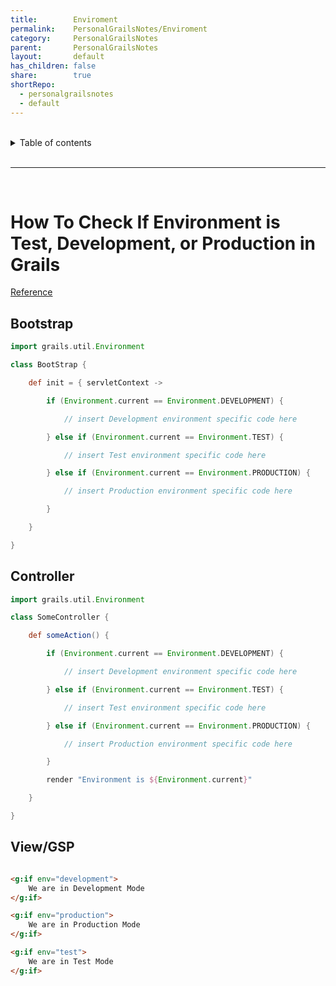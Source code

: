 ```yaml
---
title:        Enviroment
permalink:    PersonalGrailsNotes/Enviroment
category:     PersonalGrailsNotes
parent:       PersonalGrailsNotes
layout:       default
has_children: false
share:        true
shortRepo:
  - personalgrailsnotes
  - default
---
```


<br/>    

<details markdown="block">    
<summary>    
Table of contents    
</summary>    
{: .text-delta }    
1. TOC    
{:toc}    
</details>    

<br/>    

***    

<br/>    

# How To Check If Environment is Test, Development, or Production in Grails

[Reference](http://grails.asia/how-to-check-if-environment-is-test-development-or-production-in-grails)

## Bootstrap

```groovy    
import grails.util.Environment

class BootStrap {

    def init = { servletContext ->

        if (Environment.current == Environment.DEVELOPMENT) {

            // insert Development environment specific code here     

        } else if (Environment.current == Environment.TEST) {

            // insert Test environment specific code here     

        } else if (Environment.current == Environment.PRODUCTION) {

            // insert Production environment specific code here     

        }

    }

}    
```    

## Controller

```groovy     
import grails.util.Environment

class SomeController {

    def someAction() {

        if (Environment.current == Environment.DEVELOPMENT) {

            // insert Development environment specific code here     

        } else if (Environment.current == Environment.TEST) {

            // insert Test environment specific code here     

        } else if (Environment.current == Environment.PRODUCTION) {

            // insert Production environment specific code here     

        }

        render "Environment is ${Environment.current}"

    }

}     
```    

## View/GSP

```html    

<g:if env="development">
    We are in Development Mode
</g:if>

<g:if env="production">
    We are in Production Mode
</g:if>

<g:if env="test">
    We are in Test Mode
</g:if>     
```